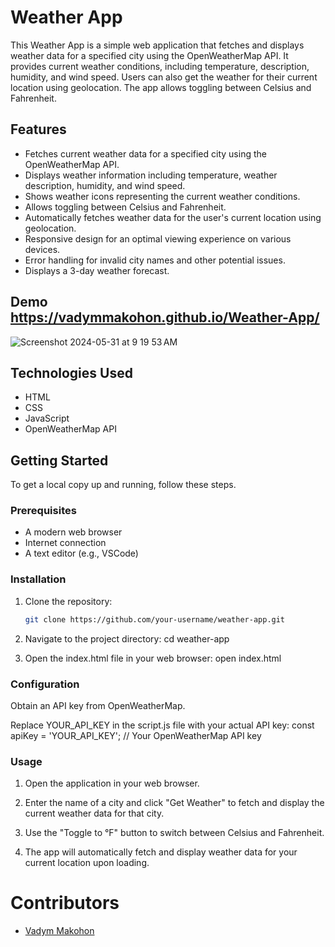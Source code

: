 # Weather App

This Weather App is a simple web application that fetches and displays weather data for a specified city using the OpenWeatherMap API. It provides current weather conditions, including temperature, description, humidity, and wind speed. Users can also get the weather for their current location using geolocation. The app allows toggling between Celsius and Fahrenheit.

## Features

- Fetches current weather data for a specified city using the OpenWeatherMap API.
- Displays weather information including temperature, weather description, humidity, and wind speed.
- Shows weather icons representing the current weather conditions.
- Allows toggling between Celsius and Fahrenheit.
- Automatically fetches weather data for the user's current location using geolocation.
- Responsive design for an optimal viewing experience on various devices.
- Error handling for invalid city names and other potential issues.
- Displays a 3-day weather forecast.

## Demo   https://vadymmakohon.github.io/Weather-App/

![Screenshot 2024-05-31 at 9 19 53 AM](https://github.com/VadymMakohon/Weather-App/assets/138728243/32f65c41-ed8e-4d70-ba21-9d17e4bebed4)


## Technologies Used

- HTML
- CSS
- JavaScript
- OpenWeatherMap API

## Getting Started

To get a local copy up and running, follow these steps.

### Prerequisites

- A modern web browser
- Internet connection
- A text editor (e.g., VSCode)

### Installation

1. Clone the repository:
   ```bash
   git clone https://github.com/your-username/weather-app.git

2. Navigate to the project directory: cd weather-app

3. Open the index.html file in your web browser: open index.html

### Configuration

Obtain an API key from OpenWeatherMap.

Replace YOUR_API_KEY in the script.js file with your actual API key: const apiKey = 'YOUR_API_KEY'; // Your OpenWeatherMap API key

### Usage

1. Open the application in your web browser.

2. Enter the name of a city and click "Get Weather" to fetch and display the current weather data for that city.

3. Use the "Toggle to °F" button to switch between Celsius and Fahrenheit.

4. The app will automatically fetch and display weather data for your current location upon loading.

# Contributors
- [Vadym Makohon](https://github.com/VadymMakohon)
